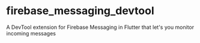 # firebase_messaging_devtool
A DevTool extension for Firebase Messaging in Flutter that let's you monitor incoming messages

